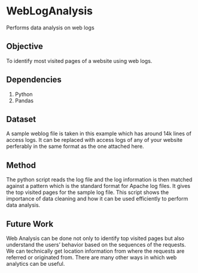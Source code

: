 # WebLogAnalysis
Performs data analysis on web logs

## Objective
To identify most visited pages of a website using web logs.

## Dependencies
1. Python
2. Pandas

## Dataset
A sample weblog file is taken in this example which has around 14k lines of access logs. It can be replaced with access logs of any of your 
website perferably in the same format as the one attached here.

## Method
The python script reads the log file and the log information is then matched against a pattern which is the standard format for Apache log files.
It gives the top visited pages for the sample log file. 
This script shows the importance of data cleaning and how it can be used efficiently to perform data analysis.

## Future Work
Web Analysis can be done not only to identify top visited pages but also understand the users’ behavior based on the sequences of the requests.
We can technically get location information from where the requests are referred or originated from. There are many other ways in which web analytics can be useful.

